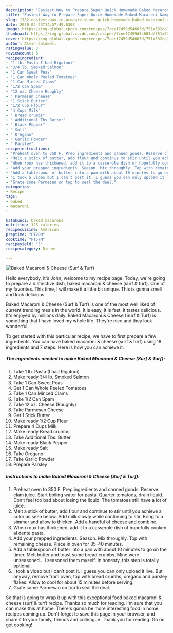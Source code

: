 ```yaml
---
description: "Easiest Way to Prepare Super Quick Homemade Baked Macaroni &amp;amp; Cheese (Surf &amp;amp; Turf)"
title: "Easiest Way to Prepare Super Quick Homemade Baked Macaroni &amp;amp; Cheese (Surf &amp;amp; Turf)"
slug: 1782-easiest-way-to-prepare-super-quick-homemade-baked-macaroni-and-amp-cheese-surf-and-amp-turf
date: 2020-04-23T14:57:49.630Z
image: https://img-global.cpcdn.com/recipes/7ceef7459d54603d/751x532cq70/baked-macaroni-cheese-surf-turf-recipe-main-photo.jpg
thumbnail: https://img-global.cpcdn.com/recipes/7ceef7459d54603d/751x532cq70/baked-macaroni-cheese-surf-turf-recipe-main-photo.jpg
cover: https://img-global.cpcdn.com/recipes/7ceef7459d54603d/751x532cq70/baked-macaroni-cheese-surf-turf-recipe-main-photo.jpg
author: Alvin Caldwell
ratingvalue: 3
reviewcount: 6
recipeingredient:
- "1 lb. Pasta I had Rigatoni"
- "3/4 lb. Smoked Salmon"
- "1 Can Sweet Peas"
- "1 Can Whole Peeled Tomatoes"
- "1 Can Minced Clams"
- "1/2 Can Spam"
- "12 oz. Cheese Roughly"
- " Parmesan Cheese"
- "1 Stick Butter"
- "1/2 Cup Flour"
- "4 Cups Milk"
- " Bread crumbs"
- " Additional Tbs Butter"
- " Black Pepper"
- " Salt"
- " Oregano"
- " Garlic Powder"
- " Parsley"
recipeinstructions:
- "Preheat oven to 350 F. Prep ingredients and canned goods. Reserve clam juice. Start boiling water for pasta. Quarter tomatoes, drain liquid. Don’t feel too bad about losing the liquid. The tomatoes still have a lot of juice."
- "Melt a stick of butter, add flour and continue to stir until you achieve a color as seen below. Add milk slowly while continuing to stir. Bring to a simmer and allow to thicken. Add a handful of cheese and combine."
- "When roux has thickened, add it to a casserole dish of hopefully cooked al dente pasta."
- "Add your prepped ingredients. Season. Mix throughly. Top with remaining cheese. Place in oven for 35-40 minutes."
- "Add a tablespoon of butter into a pan with about 10 minutes to go on the timer. Melt butter and toast some bread crumbs. Mine were unseasoned... I seasoned them myself. In honesty, this step is totally optional."
- "I took a video but I can’t post it. I guess you can only upload it live. But anyway, remove from oven, top with bread crumbs, oregano and parsley flakes. Allow to cool for about 15 minutes before serving."
- "Grate some Parmesan on top to seal the deal."
categories:
- Recipe
tags:
- baked
- macaroni
- 

katakunci: baked macaroni  
nutrition: 123 calories
recipecuisine: American
preptime: "PT20M"
cooktime: "PT57M"
recipeyield: "3"
recipecategory: Dinner

---
```



![Baked Macaroni &amp; Cheese (Surf &amp; Turf)](https://img-global.cpcdn.com/recipes/7ceef7459d54603d/751x532cq70/baked-macaroni-cheese-surf-turf-recipe-main-photo.jpg)

Hello everybody, it's John, welcome to my recipe page. Today, we're going to prepare a distinctive dish, baked macaroni &amp; cheese (surf &amp; turf). One of my favorites. This time, I will make it a little bit unique. This is gonna smell and look delicious.

Baked Macaroni &amp; Cheese (Surf &amp; Turf) is one of the most well liked of current trending meals in the world. It is easy, it is fast, it tastes delicious. It's enjoyed by millions daily. Baked Macaroni &amp; Cheese (Surf &amp; Turf) is something that I have loved my whole life. They're nice and they look wonderful.




To get started with this particular recipe, we have to first prepare a few ingredients. You can have baked macaroni &amp; cheese (surf &amp; turf) using 18 ingredients and 7 steps. Here is how you can achieve it.

<!--inarticleads1-->

##### The ingredients needed to make Baked Macaroni &amp; Cheese (Surf &amp; Turf):

1. Take 1 lb. Pasta (I had Rigatoni)
1. Make ready 3/4 lb. Smoked Salmon
1. Take 1 Can Sweet Peas
1. Get 1 Can Whole Peeled Tomatoes
1. Take 1 Can Minced Clams
1. Take 1/2 Can Spam
1. Take 12 oz. Cheese (Roughly)
1. Take  Parmesan Cheese
1. Get 1 Stick Butter
1. Make ready 1/2 Cup Flour
1. Prepare 4 Cups Milk
1. Make ready  Bread crumbs
1. Take  Additional Tbs. Butter
1. Make ready  Black Pepper
1. Make ready  Salt
1. Take  Oregano
1. Take  Garlic Powder
1. Prepare  Parsley




<!--inarticleads2-->

##### Instructions to make Baked Macaroni &amp; Cheese (Surf &amp; Turf):

1. Preheat oven to 350 F. Prep ingredients and canned goods. Reserve clam juice. Start boiling water for pasta. Quarter tomatoes, drain liquid. Don’t feel too bad about losing the liquid. The tomatoes still have a lot of juice.
1. Melt a stick of butter, add flour and continue to stir until you achieve a color as seen below. Add milk slowly while continuing to stir. Bring to a simmer and allow to thicken. Add a handful of cheese and combine.
1. When roux has thickened, add it to a casserole dish of hopefully cooked al dente pasta.
1. Add your prepped ingredients. Season. Mix throughly. Top with remaining cheese. Place in oven for 35-40 minutes.
1. Add a tablespoon of butter into a pan with about 10 minutes to go on the timer. Melt butter and toast some bread crumbs. Mine were unseasoned... I seasoned them myself. In honesty, this step is totally optional.
1. I took a video but I can’t post it. I guess you can only upload it live. But anyway, remove from oven, top with bread crumbs, oregano and parsley flakes. Allow to cool for about 15 minutes before serving.
1. Grate some Parmesan on top to seal the deal.




So that is going to wrap it up with this exceptional food baked macaroni &amp; cheese (surf &amp; turf) recipe. Thanks so much for reading. I'm sure that you can make this at home. There's gonna be more interesting food in home recipes coming up. Don't forget to save this page in your browser, and share it to your family, friends and colleague. Thank you for reading. Go on get cooking!

